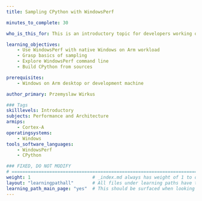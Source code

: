 ```yaml
---
title: Sampling CPython with WindowsPerf

minutes_to_complete: 30

who_is_this_for: This is an introductory topic for developers working on laptops and desktops and new to the Arm architecture.

learning_objectives:
    - Use WindowsPerf with native Windows on Arm workload
    - Grasp basics of sampling
    - Explore WindowsPerf command line
    - Build CPython from sources

prerequisites:
    - Windows on Arm desktop or development machine

author_primary: Przemyslaw Wirkus

### Tags
skilllevels: Introductory
subjects: Performance and Architecture
armips:
    - Cortex-A
operatingsystems:
    - Windows
tools_software_languages:
    - WindowsPerf
    - CPython

### FIXED, DO NOT MODIFY
# ================================================================================
weight: 1                       # _index.md always has weight of 1 to order correctly
layout: "learningpathall"       # All files under learning paths have this same wrapper
learning_path_main_page: "yes"  # This should be surfaced when looking for related content. Only set for _index.md of learning path content.
---
```

